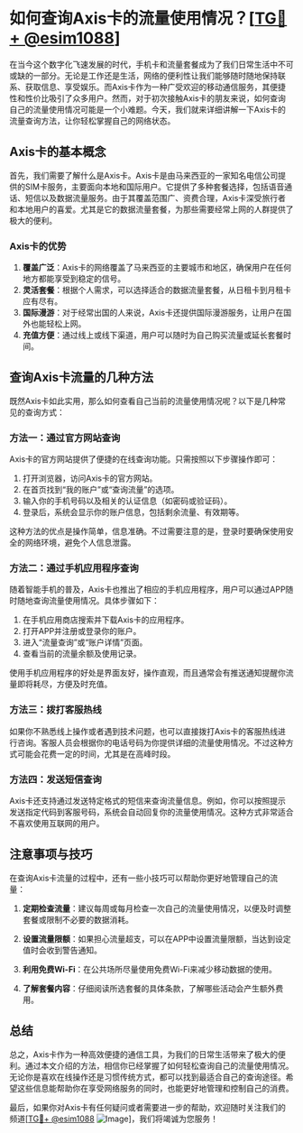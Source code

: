 # 如何查询Axis卡的流量使用情况？[[TG💪+ @esim1088](https://t.me/s/esim1088)]

在当今这个数字化飞速发展的时代，手机卡和流量套餐成为了我们日常生活中不可或缺的一部分。无论是工作还是生活，网络的便利性让我们能够随时随地保持联系、获取信息、享受娱乐。而Axis卡作为一种广受欢迎的移动通信服务，其便捷性和性价比吸引了众多用户。然而，对于初次接触Axis卡的朋友来说，如何查询自己的流量使用情况可能是一个小难题。今天，我们就来详细讲解一下Axis卡的流量查询方法，让你轻松掌握自己的网络状态。

## Axis卡的基本概念

首先，我们需要了解什么是Axis卡。Axis卡是由马来西亚的一家知名电信公司提供的SIM卡服务，主要面向本地和国际用户。它提供了多种套餐选择，包括语音通话、短信以及数据流量服务。由于其覆盖范围广、资费合理，Axis卡深受旅行者和本地用户的喜爱。尤其是它的数据流量套餐，为那些需要经常上网的人群提供了极大的便利。

### Axis卡的优势

1. **覆盖广泛**：Axis卡的网络覆盖了马来西亚的主要城市和地区，确保用户在任何地方都能享受到稳定的信号。
2. **灵活套餐**：根据个人需求，可以选择适合的数据流量套餐，从日租卡到月租卡应有尽有。
3. **国际漫游**：对于经常出国的人来说，Axis卡还提供国际漫游服务，让用户在国外也能轻松上网。
4. **充值方便**：通过线上或线下渠道，用户可以随时为自己购买流量或延长套餐时间。

## 查询Axis卡流量的几种方法

既然Axis卡如此实用，那么如何查看自己当前的流量使用情况呢？以下是几种常见的查询方式：

### 方法一：通过官方网站查询

Axis卡的官方网站提供了便捷的在线查询功能。只需按照以下步骤操作即可：

1. 打开浏览器，访问Axis卡的官方网站。
2. 在首页找到“我的账户”或“查询流量”的选项。
3. 输入你的手机号码以及相关的认证信息（如密码或验证码）。
4. 登录后，系统会显示你的账户信息，包括剩余流量、有效期等。

这种方法的优点是操作简单，信息准确。不过需要注意的是，登录时要确保使用安全的网络环境，避免个人信息泄露。

### 方法二：通过手机应用程序查询

随着智能手机的普及，Axis卡也推出了相应的手机应用程序，用户可以通过APP随时随地查询流量使用情况。具体步骤如下：

1. 在手机应用商店搜索并下载Axis卡的应用程序。
2. 打开APP并注册或登录你的账户。
3. 进入“流量查询”或“账户详情”页面。
4. 查看当前的流量余额及使用记录。

使用手机应用程序的好处是界面友好，操作直观，而且通常会有推送通知提醒你流量即将耗尽，方便及时充值。

### 方法三：拨打客服热线

如果你不熟悉线上操作或者遇到技术问题，也可以直接拨打Axis卡的客服热线进行咨询。客服人员会根据你的电话号码为你提供详细的流量使用情况。不过这种方式可能会花费一定的时间，尤其是在高峰时段。

### 方法四：发送短信查询

Axis卡还支持通过发送特定格式的短信来查询流量信息。例如，你可以按照提示发送指定代码到客服号码，系统会自动回复你的流量使用情况。这种方式非常适合不喜欢使用互联网的用户。

## 注意事项与技巧

在查询Axis卡流量的过程中，还有一些小技巧可以帮助你更好地管理自己的流量：

1. **定期检查流量**：建议每周或每月检查一次自己的流量使用情况，以便及时调整套餐或限制不必要的数据消耗。
   
2. **设置流量限额**：如果担心流量超支，可以在APP中设置流量限额，当达到设定值时会收到警告通知。

3. **利用免费Wi-Fi**：在公共场所尽量使用免费Wi-Fi来减少移动数据的使用。

4. **了解套餐内容**：仔细阅读所选套餐的具体条款，了解哪些活动会产生额外费用。

## 总结

总之，Axis卡作为一种高效便捷的通信工具，为我们的日常生活带来了极大的便利。通过本文介绍的方法，相信你已经掌握了如何轻松查询自己的流量使用情况。无论你是喜欢在线操作还是习惯传统方式，都可以找到最适合自己的查询途径。希望这些信息能帮助你在享受网络服务的同时，也能更好地管理和控制自己的消费。

最后，如果你对Axis卡有任何疑问或者需要进一步的帮助，欢迎随时关注我们的频道[[TG💪+ @esim1088](https://t.me/s/esim1088) ![Image](https://i.postimg.cc/4NQfJmqS/Snipaste-2025-05-13-00-14-12.png)]，我们将竭诚为您服务！